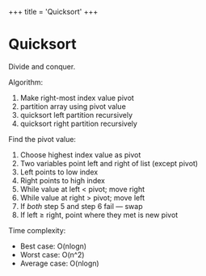 +++
title = 'Quicksort'
+++
# Quicksort
Divide and conquer.

Algorithm:
1. Make right-most index value pivot
2. partition array using pivot value
3. quicksort left partition recursively
4. quicksort right partition recursively

Find the pivot value:
1. Choose highest index value as pivot
2. Two variables point left and right of list (except pivot)
3. Left points to low index
4. Right points to high index
5. While value at left < pivot; move right
6. While value at right > pivot; move left
7. If *both* step 5 and step 6 fail — swap
8. If left ≥ right, point where they met is new pivot

Time complexity:

- Best case: O(nlogn)
- Worst case: O(n^2)
- Average case: O(nlogn)
